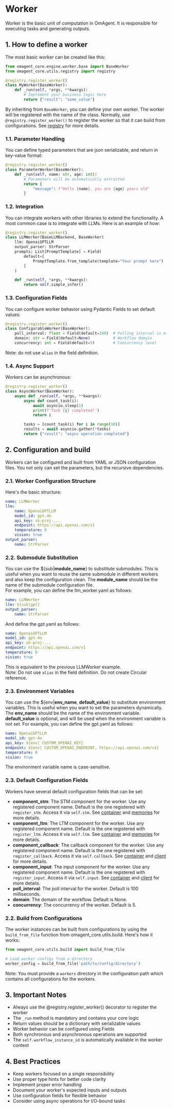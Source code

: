 # Worker
Worker is the basic unit of computation in OmAgent. It is responsible for executing tasks and generating outputs.  
## 1. How to define a worker  
The most basic worker can be created like this:
```python
from omagent_core.engine.worker.base import BaseWorker
from omagent_core.utils.registry import registry

@registry.register_worker()
class MyWorker(BaseWorker):
    def _run(self, *args, **kwargs):
        # Implement your business logic here
        return {"result": "some_value"}
```
By inheriting from `BaseWorker`, you can define your own worker. The worker will be registered with the name of the class. Normally, use `@registry.register_worker()` to register the worker so that it can build from configurations. See [registry](./registry.md) for more details.

### 1.1. Parameter Handling
You can define typed parameters that are json serializable, and return in key-value format:
```python
@registry.register_worker()
class ParameterWorker(BaseWorker):
    def _run(self, name: str, age: int):
        # Parameters will be automatically extracted
        return {
            "message": f"Hello {name}, you are {age} years old"
        }
```

### 1.2. Integration
You can integrate workers with other libraries to extend the functionality. A most common case is to integrate with LLMs. Here is an example of how:
```python
@registry.register_worker()
class LLMWorker(BaseLLMBackend, BaseWorker)
    llm: OpenaiGPTLLM
    output_parser: StrParser
    prompts: List[PromptTemplate] = Field(
        default=[
            PromptTemplate.from_template(template="Your prompt here")
        ]
    )

    def _run(self, *args, **kwargs):
        return self.simple_infer()
```

### 1.3. Configuration Fields
You can configure worker behavior using Pydantic Fields to set default values:
```python
@registry.register_worker()
class ConfigurableWorker(BaseWorker):
    poll_interval: float = Field(default=100)  # Polling interval in milliseconds
    domain: str = Field(default=None)          # Workflow domain
    concurrency: int = Field(default=5)        # Concurrency level
```
Note: do not use ```alias``` in the field definition.

### 1.4. Async Support
Workers can be asynchronous:
```python
@registry.register_worker()
class AsyncWorker(BaseWorker):
    async def _run(self, *args, **kwargs):
        async def count_task(i):
            await asyncio.sleep(1)
            print(f'Task {i} completed!')
            return i

        tasks = [count_task(i) for i in range(10)]
        results = await asyncio.gather(*tasks)
        return {"result": "async operation completed"}
```

## 2. Configuration and build  
Workers can be configured and built from YAML or JSON configuration files. You not only can set the parameters, but the recursive dependencies.
### 2.1. Worker Configuration Structure
Here's the basic structure:
```yaml
name: LLMWorker
llm:
    name: OpenaiGPTLLM
    model_id: gpt-4o
    api_key: sk-proj-...
    endpoint: https://api.openai.com/v1
    temperature: 0
    vision: true
output_parser:
    name: StrParser
```
### 2.2. Submodule Substitution
You can use the ${sub|**module_name**} to substitute submodules. This is useful when you want to reuse the same submodule in different workers and also keep the configuration clean. The **module_name** should be the name of the submodule configuration file.  
For example, you can define the llm_worker.yaml as follows:
```yaml
name: LLMWorker
llm: ${sub|gpt}
output_parser:
    name: StrParser
```
And define the gpt.yaml as follows:
```yaml
name: OpenaiGPTLLM
model_id: gpt-4o
api_key: sk-proj-...
endpoint: https://api.openai.com/v1
temperature: 0
vision: true
```
This is equivalent to the previous LLMWorker example.  
Note: Do not use ```alias``` in the field definition. Do not create Circular reference.

### 2.3. Environment Variables
You can use the ${env|**env_name**, **default_value**} to substitute environment variables. This is useful when you want to set the parameters dynamically. The **env_name** should be the name of the environment variable. **default_value** is optional, and will be used when the environment variable is not set.
For example, you can define the gpt.yaml as follows:
```yaml
name: OpenaiGPTLLM
model_id: gpt-4o
api_key: ${env| CUSTOM_OPENAI_KEY}
endpoint: ${env| CUSTOM_OPENAI_ENDPOINT, https://api.openai.com/v1}
temperature: 0
vision: true
```
The environment variable name is case-sensitive.

### 2.3. Default Configuration Fields
Workers have several default configuration fields that can be set:
- **component_stm**: The STM component for the worker. Use any registered component name. Default is the one registered with `register_stm`. Access it via `self.stm`. See [container](./container.md) and [memories](./memories.md) for more details.
- **component_ltm**: The LTM component for the worker. Use any registered component name. Default is the one registered with `register_ltm`. Access it via `self.ltm`. See [container](./container.md) and [memories](./memories.md) for more details.
- **component_callback**: The callback component for the worker. Use any registered component name. Default is the one registered with `register_callback`. Access it via `self.callback`. See [container](./container.md) and [client](./client.md) for more details.
- **component_input**: The input component for the worker. Use any registered component name. Default is the one registered with `register_input`. Access it via `self.input`. See [container](./container.md) and [client](./client.md) for more details.
- **poll_interval**: The poll interval for the worker. Default is 100 milliseconds.
- **domain**: The domain of the workflow. Default is None.
- **concurrency**: The concurrency of the worker. Default is 5.
  
### 2.2. Build from Configurations  
The worker instances can be built from configurations by using the ```build_from_file``` function from omagent_core.utils.build. Here's how it works:
```python
from omagent_core.utils.build import build_from_file

# Load worker configs from a directory
worker_config = build_from_file('path/to/config/directory')
```
Note: You must provide a ```workers``` directory in the configuration path which contains all configurations for the workers. 

## 3. Important Notes
- Always use the @registry.register_worker() decorator to register the worker
- The ```_run``` method is mandatory and contains your core logic
- Return values should be a dictionary with serializable values
- Worker behavior can be configured using Fields
- Both synchronous and asynchronous operations are supported
- The ```self.workflow_instance_id``` is automatically available in the worker context
  
## 4. Best Practices
- Keep workers focused on a single responsibility
- Use proper type hints for better code clarity
- Implement proper error handling
- Document your worker's expected inputs and outputs
- Use configuration fields for flexible behavior
- Consider using async operations for I/O-bound tasks

